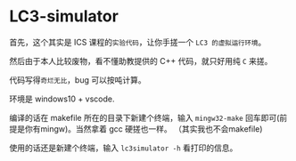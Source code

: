 # LC3-simulator

首先，这个其实是 ICS 课程的`实验代码`，让你手搓一个 `LC3 的虚拟运行环境`。

然后由于本人比较废物，看不懂助教提供的 C++ 代码，就只好用纯 `C` 来搓。

代码写得`奇烂无比`，bug 可以按吨计算。

环境是 windows10 + vscode.

编译的话在 makefile 所在的目录下新建个终端，输入 `mingw32-make` 回车即可(前提是你有mingw)。当然拿着 gcc 硬搓也一样。
（其实我也不会makefile)

使用的话还是新建个终端，输入 `lc3simulator -h` 看打印的信息。

